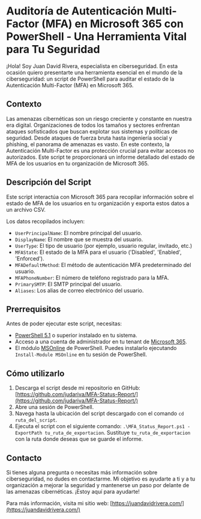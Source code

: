 # Auditoría de Autenticación Multi-Factor (MFA) en Microsoft 365 con PowerShell - Una Herramienta Vital para Tu Seguridad

¡Hola! Soy Juan David Rivera, especialista en ciberseguridad. En esta ocasión quiero presentarte una herramienta esencial en el mundo de la ciberseguridad: un script de PowerShell para auditar el estado de la Autenticación Multi-Factor (MFA) en Microsoft 365.

## Contexto

Las amenazas cibernéticas son un riesgo creciente y constante en nuestra era digital. Organizaciones de todos los tamaños y sectores enfrentan ataques sofisticados que buscan explotar sus sistemas y políticas de seguridad. Desde ataques de fuerza bruta hasta ingeniería social y phishing, el panorama de amenazas es vasto. En este contexto, la Autenticación Multi-Factor es una protección crucial para evitar accesos no autorizados. Este script te proporcionará un informe detallado del estado de MFA de los usuarios en tu organización de Microsoft 365.

## Descripción del Script

Este script interactúa con Microsoft 365 para recopilar información sobre el estado de MFA de los usuarios en tu organización y exporta estos datos a un archivo CSV.

Los datos recopilados incluyen:

- `UserPrincipalName`: El nombre principal del usuario.
- `DisplayName`: El nombre que se muestra del usuario.
- `UserType`: El tipo de usuario (por ejemplo, usuario regular, invitado, etc.)
- `MFAState`: El estado de la MFA para el usuario ('Disabled', 'Enabled', 'Enforced').
- `MFADefaultMethod`: El método de autenticación MFA predeterminado del usuario.
- `MFAPhoneNumber`: El número de teléfono registrado para la MFA.
- `PrimarySMTP`: El SMTP principal del usuario.
- `Aliases`: Los alias de correo electrónico del usuario.

## Prerrequisitos

Antes de poder ejecutar este script, necesitas:

- [PowerShell 5.1](https://docs.microsoft.com/en-us/powershell/scripting/install/installing-windows-powershell?view=powershell-7.1) o superior instalado en tu sistema.
- Acceso a una cuenta de administrador en tu tenant de [Microsoft 365](https://docs.microsoft.com/en-us/office365/admin/add-users/about-admin-roles?view=o365-worldwide).
- El módulo [MSOnline](https://docs.microsoft.com/en-us/powershell/module/msonline/?view=azureadps-1.0) de PowerShell. Puedes instalarlo ejecutando `Install-Module MSOnline` en tu sesión de PowerShell.


## Cómo utilizarlo

1. Descarga el script desde mi repositorio en GitHub: [https://github.com/judariva/MFA-Status-Report/](https://github.com/judariva/MFA-Status-Report/)
2. Abre una sesión de PowerShell.
3. Navega hasta la ubicación del script descargado con el comando `cd ruta_del_script`.
4. Ejecuta el script con el siguiente comando: `.\MFA_Status_Report.ps1 -ExportPath tu_ruta_de_exportacion`. Sustituye `tu_ruta_de_exportacion` con la ruta donde deseas que se guarde el informe.

## Contacto

Si tienes alguna pregunta o necesitas más información sobre ciberseguridad, no dudes en contactarme. Mi objetivo es ayudarte a ti y a tu organización a mejorar la seguridad y mantenerse un paso por delante de las amenazas cibernéticas. ¡Estoy aquí para ayudarte!

Para más información, visita mi sitio web: [https://juandavidrivera.com/](https://juandavidrivera.com/)
